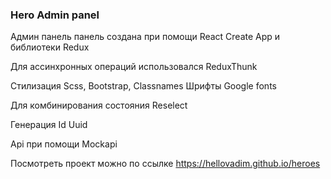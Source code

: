 ### Hero Admin panel


Админ панель панель создана при помощи React Create App и библиотеки Redux

Для ассинхронных операций использовался ReduxThunk

Стилизация Scss, Bootstrap, Classnames
Шрифты Google fonts

Для комбинирования состояния Reselect

Генерация Id Uuid

Api при помощи Mockapi

Посмотреть проект можно по ссылке https://hellovadim.github.io/heroes